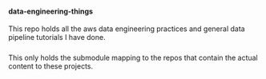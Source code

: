 #### data-engineering-things
This repo holds all the aws data engineering practices and general data pipeline tutorials I have done.

#####
This only holds the submodule mapping to the repos that contain the actual content to these projects. 
